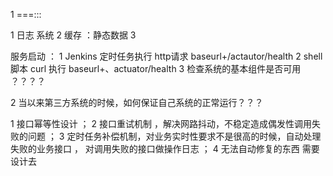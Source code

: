 1  ===:::


1   日志 系统 
2   缓存 ：静态数据 
3   

服务启动 ：
   1  Jenkins 定时任务执行 http请求 baseurl+/actautor/health
   2  shell 脚本  curl 执行 baseurl+、actuator/health
   3  检查系统的基本组件是否可用  ？？？？
    
   
   
   
   

2   当以来第三方系统的时候，如何保证自己系统的正常运行？？？

   1  接口幂等性设计 ；
   2  接口重试机制 ，解决网路抖动，不稳定造成偶发性调用失败的问题 ；
   3  定时任务补偿机制，对业务实时性要求不是很高的时候，自动处理失败的业务接口 ， 对调用失败的接口做操作日志 ； 
   4  无法自动修复的东西 需要设计去